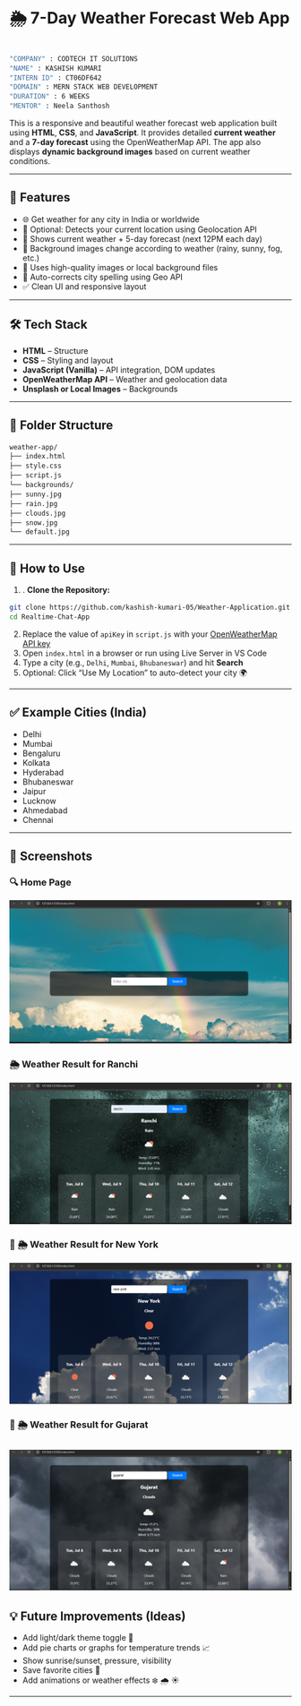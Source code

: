 # 🌦️ 7-Day Weather Forecast Web App

```bash

"COMPANY" : CODTECH IT SOLUTIONS
"NAME" : KASHISH KUMARI
"INTERN ID" : CT06DF642
"DOMAIN" : MERN STACK WEB DEVELOPMENT
"DURATION" : 6 WEEKS
"MENTOR" : Neela Santhosh
```


This is a responsive and beautiful weather forecast web application built using **HTML**, **CSS**, and **JavaScript**. It provides detailed **current weather** and a **7-day forecast** using the OpenWeatherMap API. The app also displays **dynamic background images** based on current weather conditions.

---

## 🚀 Features

- 🌐 Get weather for any city in India or worldwide  
- 📍 Optional: Detects your current location using Geolocation API  
- 📅 Shows current weather + 5-day forecast (next 12PM each day)  
- 🎨 Background images change according to weather (rainy, sunny, fog, etc.)  
- 📸 Uses high-quality images or local background files  
- 🧠 Auto-corrects city spelling using Geo API  
- ✅ Clean UI and responsive layout

---

## 🛠️ Tech Stack

- **HTML** – Structure  
- **CSS** – Styling and layout  
- **JavaScript (Vanilla)** – API integration, DOM updates  
- **OpenWeatherMap API** – Weather and geolocation data  
- **Unsplash or Local Images** – Backgrounds  

---

## 📁 Folder Structure
```bash
weather-app/
├── index.html
├── style.css
├── script.js
└── backgrounds/
├── sunny.jpg
├── rain.jpg
├── clouds.jpg
├── snow.jpg
└── default.jpg
```

---

## 🔑 How to Use

1. . **Clone the Repository:**
```bash
git clone https://github.com/kashish-kumari-05/Weather-Application.git
cd Realtime-Chat-App
```
2. Replace the value of `apiKey` in `script.js` with your [OpenWeatherMap API key](https://openweathermap.org/api)  
3. Open `index.html` in a browser or run using Live Server in VS Code  
4. Type a city (e.g., `Delhi`, `Mumbai`, `Bhubaneswar`) and hit **Search**  
5. Optional: Click “Use My Location” to auto-detect your city 🌍

---

## ✅ Example Cities (India)

- Delhi  
- Mumbai  
- Bengaluru  
- Kolkata  
- Hyderabad  
- Bhubaneswar  
- Jaipur  
- Lucknow  
- Ahmedabad  
- Chennai

---

## 📸 Screenshots

### 🔍 Home Page
![Home Page](Weather-Screenshot/Hero-img.png)

### 🌦️ Weather Result for Ranchi
![Search Result](Weather-Screenshot/app_inner_img1.png)

### 📱 🌦️ Weather Result for New York
![Search Result](Weather-Screenshot/app_inner_img2.png)

### 📱 🌦️ Weather Result for Gujarat
![Search Result](Weather-Screenshot/app_inner_img3.png)
---

## 💡 Future Improvements (Ideas)

- Add light/dark theme toggle 🌙  
- Add pie charts or graphs for temperature trends 📈  
- Show sunrise/sunset, pressure, visibility  
- Save favorite cities 🔖  
- Add animations or weather effects ❄️ 🌧️ ☀️

---
